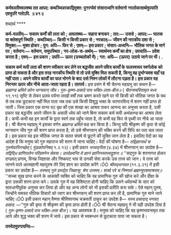 **कर्मवल्लीमवलश्ब्य तत आपद: कथञ्चिन्नरकाद्विमुक्त: पुनरप्येवं संसाराध्वनि वर्तमानो** **नरलोकसार्थमुपयाति एवमुपरि गतोऽपि. ॥ ४१॥** 

शब्दार्थ **** 

**कर्म-वल्लीम्—** **सकाम कर्मों की लता को** **; अवलश्ब्य—** **सहारा बनाकर** **; तत:—** **उससे** **; आपद:—** **घातक या क्लेशपूर्ण स्थिति** **;** **कथञ्चित्—** **किसी न किसी प्रकार से** **; नरकात्—** **जीवन की नारकीय दशा से** **; विमुक्त:—** **मुक्त होकर** **; पुन: अपि—** **फिर से** **;** **एवम्—** **इस प्रकार** **; संसार-अध्वनि—** **भौतिक जगत के मार्ग पर** **; वर्तमान:—** **वर्तमान, समुपस्थित** **; नर-लोक-स-अर्थम्—** **स्वार्थमय कर्मों का क्षेत्र** **; उपयाति—** **प्रवेश करता है** **; एवम्—** **इस प्रकार** **; उपरि—** **ऊपर (उच्चलोकों में)** **; गत: अपि—** **(ऊपर)** **उठाये जाने पर भी।** **.** 

**सकाम कर्म रूपी लता की शरण स्वीकार कर लेने पर बद्धजीव अपने पवित्र कार्यों के** **फलस्वरूप स्वर्गलोक को प्राप्त हो सकता है और इस तरह नारकीय स्थिति से तो उसे मुक्ति मिल** **सकती है, किन्तु वह दुर्भाग्यवश वहाँ रह नहीं पाता। अपने पवित्र कार्यों का फल भोगने के बाद** **उसे निश्न लोकों में लौटना पड़ता है। इस प्रकार वह निरन्तर ऊपर और नीचे आता-जाता रहता** **है।** **तात्पर्य :** इस प्रसंग में श्री चैतन्य महाप्रभु का कथन है— *ब्रह्माण्ड भ्रमिते कोन भाग्यवान् जीव।* *गुरु-कृष्ण-प्रसादे पाय भक्ति-लता-बीज॥* ( *चैतन्यचरितामृत मध्य* १९.११) सृष्टि से लेकर प्रलय पर्यन्त लाखों वर्षों तक भ्रमण करते रहने पर भी किसी को भौतिक जगत के पथ से तब तक छुटकारा नहीं मिल पाता जब तक उसे किसी विशुद्ध भक्त के चरणारविन्द में शरण नहीं प्राप्त हो जाती। जिस प्रकार एक वानर वट वृक्ष की एक शाखा का आश्रय पाकर आनन्द का अनुभव करता है, उसी प्रकार यह बद्धजीव अपने जीवन के असली ध्येय को जाने बिना सकाम कर्म रूपी *कर्मकाण्ड* का आश्रय लेता है। कभी-कभी वह इन कार्यों के द्वारा स्वर्ग तक पहुँच जाता है, तो कभी वह फिर से पृथ्वी पर नीचे आ जाता है। श्री चैतन्य महाप्रभु ने इसका वर्णन *ब्रह्माण्ड भ्रमिते* कह कर किया है। किन्तु यदि श्रीकृष्ण की कृपा से कोई भाग्यवान जीव गुरु की शरण प्राप्त करता है, तो उसे श्रीभगवान् की भक्ति करने की विधि का पता चल जाता है। इस प्रकार वह इस भौतिक जगत के सतत संघर्ष से छूटने की युक्ति जान लेता है। इसलिए वेदों का यह आदेश है कि मनुष्य को गुरु महाराज की शरण में जाना चाहिए। वेदों की घोषणा है— *तद्विज्ञानार्थं स गुरुमेवाभिगच्छेत्*  ( *मुंडकोपनिषद्* १.२.१२)। इसी प्रकार *भगवद्गीता* (४.३४) में श्रीभगवान् का उपदेश है— *तद्विदि्ध प्राणिपातेन परिप्रश्नेन सेवया।* *उपदेक्ष्यन्ति ते ज्ञानं ज्ञानिनस्तत्त्वदॢशन:॥* ''सद्गुरु के शरणागत होकर दण्डवत् प्रणाम्, विनम्र जिज्ञासा और निष्कपट भाव से उनकी सेवा करके उस तत्त्व को जान। वे तत्त्व को जानने वाले आत्मज्ञानी महापुरुष तेरे लिए ज्ञान का उपदेश करेंगे।ÓÓ *श्रीमद्भागवत* (११.३.२१) में इसी प्रकार का उपदेश है— *तस्माद् गुरुं प्रपद्येत जिज्ञासु: श्रेय उत्तमम्।* *शाब्दे परे च निष्णातं ब्रह्मण्युपशमाश्रयम्॥* ''सच्चा सुख प्राप्त करने के आकांक्षी व्यक्ति को चाहिए कि वह प्रामाणिक गुरु की खोज करे और दीक्षा के द्वारा उसकी शरण प्राप्त करे। उसके गुरु में यह विशिष्टता होनी चाहिए कि उसने धर्मग्रन्थों के सार को सावधानीपूर्वक अनुभव कर लिया हो और वह अन्य लोगों को भी इसकी प्रतीति करा सके। ऐसे महान् पुरुष, जिन्होंने समस्त भौतिक विचारों को त्याग कर श्रीभगवान् की शरण प्राप्त कर ली है, प्रामाणिक गुरु माने जाने चाहिए।ÓÓ इसी प्रकार महान् वैष्णव श्रीविश्वनाथ चक्रवर्ती ठाकुर का उपदेश है— *यस्य प्रसादाद् भगवत् प्रसाद:* —''गुरु की कृपा से श्रीकृष्ण की कृपा प्राप्त होती है।ÓÓ श्री चैतन्य महाप्रभु ने भी यही उपदेश दिया है ( *गुरु-कृष्ण-प्रसादे पाय भक्ति-लता बीज* )। यह आवश्यक है। मनुष्य को चाहिए कि वह कृष्णभावनामृत तक आये और शुद्ध भक्त की शरण में जाये। इस प्रकार से भवबन्धन से छुटकारा पाया जा सकता है।  

**तस्येदमुपगायन्ति—** 